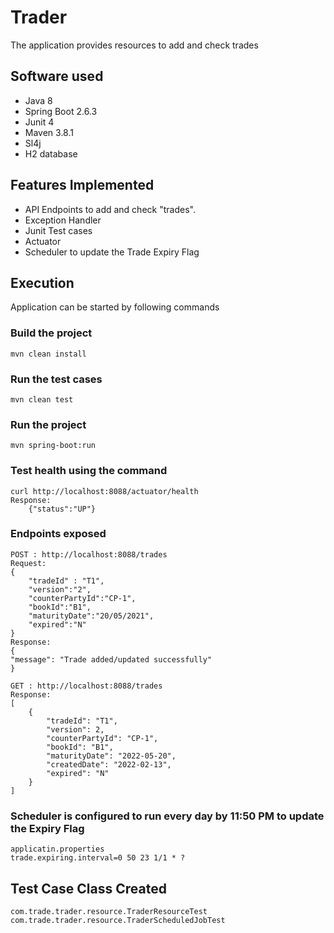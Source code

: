 # Trader
The application provides resources to add and check trades

## Software used
* Java 8
* Spring Boot 2.6.3
* Junit 4
* Maven 3.8.1
* Sl4j
* H2 database

## Features Implemented
* API Endpoints to add and check "trades".
* Exception Handler
* Junit Test cases
* Actuator
* Scheduler to update the Trade Expiry Flag

## Execution
Application can be started by following commands

### Build the project
    mvn clean install

### Run the test cases
    mvn clean test

### Run the project
    mvn spring-boot:run

### Test health using the command
    curl http://localhost:8088/actuator/health
    Response:
        {"status":"UP"}
### Endpoints exposed
    
    POST : http://localhost:8088/trades
    Request:
    {
        "tradeId" : "T1",
        "version":"2",
        "counterPartyId":"CP-1",
        "bookId":"B1",
        "maturityDate":"20/05/2021",
        "expired":"N"
    }
    Response:
    {
    "message": "Trade added/updated successfully"
    }

    GET : http://localhost:8088/trades
    Response:
    [
        {
            "tradeId": "T1",
            "version": 2,
            "counterPartyId": "CP-1",
            "bookId": "B1",
            "maturityDate": "2022-05-20",
            "createdDate": "2022-02-13",
            "expired": "N"
        }
    ]
### Scheduler is configured to run every day by 11:50 PM to update the Expiry Flag
    
    applicatin.properties
    trade.expiring.interval=0 50 23 1/1 * ?

## Test Case Class Created

    com.trade.trader.resource.TraderResourceTest
    com.trade.trader.resource.TraderScheduledJobTest